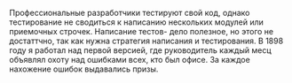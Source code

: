 Профессиональные разработчики тестируют свой код, однако тестирование не сводиться к написанию нескольких модулей или приемочных строчек. Написание тестов- дело полезное, но этого не достаттчно, так как нужна стратегия написания и тестирования. 
В 1898 году я работал над первой версией, где руководитель каждый месц объявлял охоту над ошибками всех, кто был офисе. За каждое нахожение ошибок выдавались призы. 